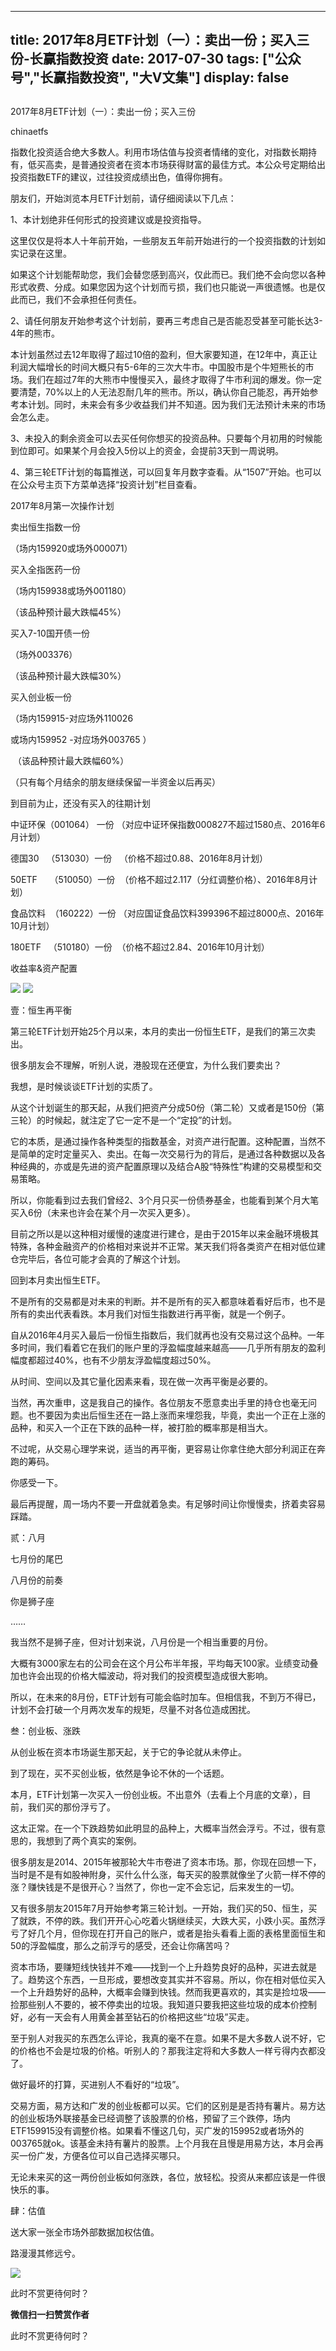 
---
title:  2017年8月ETF计划（一）：卖出一份；买入三份-长赢指数投资
date: 2017-07-30
tags: ["公众号","长赢指数投资", "大V文集"]
display: false
---


## 



2017年8月ETF计划（一）：卖出一份；买入三份




chinaetfs




指数化投资适合绝大多数人。利用市场估值与投资者情绪的变化，对指数长期持有，低买高卖，是普通投资者在资本市场获得财富的最佳方式。本公众号定期给出投资指数ETF的建议，过往投资成绩出色，值得你拥有。










朋友们，开始浏览本月ETF计划前，请仔细阅读以下几点：



1、本计划绝非任何形式的投资建议或是投资指导。



这里仅仅是将本人十年前开始，一些朋友五年前开始进行的一个投资指数的计划如实记录在这里。



如果这个计划能帮助您，我们会替您感到高兴，仅此而已。我们绝不会向您以各种形式收费、分成。如果您因为这个计划而亏损，我们也只能说一声很遗憾。也是仅此而已，我们不会承担任何责任。



2、请任何朋友开始参考这个计划前，要再三考虑自己是否能忍受甚至可能长达3-4年的熊市。



本计划虽然过去12年取得了超过10倍的盈利，但大家要知道，在12年中，真正让利润大幅增长的时间大概只有5-6年的三次大牛市。中国股市是个牛短熊长的市场。我们在超过7年的大熊市中慢慢买入，最终才取得了牛市利润的爆发。你一定要清楚，70%以上的人无法忍耐几年的熊市。所以，确认你自己能忍，再开始参考本计划。同时，未来会有多少收益我们并不知道。因为我们无法预计未来的市场会怎么走。



3、未投入的剩余资金可以去买任何你想买的投资品种。只要每个月初用的时候能到位即可。如果某个月会投入5份以上的资金，会提前3天到一周说明。



4、第三轮ETF计划的每篇推送，可以回复年月数字查看。从“1507”开始。也可以在公众号主页下方菜单选择“投资计划”栏目查看。







2017年8月第一次操作计划



卖出恒生指数一份

（场内159920或场外000071）



买入全指医药一份

（场内159938或场外001180）

（该品种预计最大跌幅45%）



买入7-10国开债一份

（场外003376）

（该品种预计最大跌幅30%）



买入创业板一份

（场内159915-对应场外110026

或场内159952 -对应场外003765&nbsp;）

&nbsp;（该品种预计最大跌幅60%）





（只有每个月结余的朋友继续保留一半资金以后再买）











到目前为止，还没有买入的往期计划

中证环保（001064） 一份 （对应中证环保指数000827不超过1580点、2016年6月计划）

德国30&nbsp;&nbsp; （513030）一份&nbsp;&nbsp; （价格不超过0.88、2016年8月计划）



50ETF&nbsp;&nbsp;&nbsp;&nbsp; （510050）一份&nbsp; （价格不超过2.117（分红调整价格）、2016年8月计划）

食品饮料&nbsp; （160222）一份 （对应国证食品饮料399396不超过8000点、2016年10月计划）

180ETF&nbsp;&nbsp; （510180）一份&nbsp; （价格不超过2.84、2016年10月计划）







收益率&amp;资产配置



<img data-s="300,640" data-type="png" src="http://mmbiz.qpic.cn/mmbiz_png/SEPick5M9xjN3uqRFHomjUsJaQVxvKON0LFcyKqhq5gD5GlIZbT3UtSoITMeiaRk0UsBmbk9PDtan9QunU3AqLRQ/0?wx_fmt=png" class="" data-ratio="1.5663716814159292" data-w="339"/>



<img data-s="300,640" data-type="png" src="http://mmbiz.qpic.cn/mmbiz_png/SEPick5M9xjN3uqRFHomjUsJaQVxvKON06qZWIwzX8xch2tcLzicvhGvAEjd5nXp73PicWbzbBp7ecJUySmGBVOOg/0?wx_fmt=png" class="" data-ratio="0.5807127882599581" data-w="477"/>









壹：恒生再平衡

第三轮ETF计划开始25个月以来，本月的卖出一份恒生ETF，是我们的第三次卖出。



很多朋友会不理解，听别人说，港股现在还便宜，为什么我们要卖出？



我想，是时候谈谈ETF计划的实质了。



从这个计划诞生的那天起，从我们把资产分成50份（第二轮）又或者是150份（第三轮）的时候起，就注定了它一定不是一个“定投”的计划。



它的本质，是通过操作各种类型的指数基金，对资产进行配置。这种配置，当然不是简单的定时定量买入、卖出。在每一次交易行为的背后，是通过各种数据以及各种经典的，亦或是先进的资产配置原理以及结合A股“特殊性”构建的交易模型和交易策略。



所以，你能看到过去我们曾经2、3个月只买一份债券基金，也能看到某个月大笔买入6份（未来也许会在某个月一次买入更多）。



目前之所以是以这种相对缓慢的速度进行建仓，是由于2015年以来金融环境极其特殊，各种金融资产的价格相对来说并不正常。某天我们将各类资产在相对低位建仓完毕后，各位可能才会真的了解这个计划。



回到本月卖出恒生ETF。



不是所有的交易都是对未来的判断。并不是所有的买入都意味着看好后市，也不是所有的卖出代表看跌。本月我们对恒生指数进行再平衡，就是一个例子。



自从2016年4月买入最后一份恒生指数后，我们就再也没有交易过这个品种。一年多时间，我们看着它在我们的账户里的浮盈幅度越来越高——几乎所有朋友的盈利幅度都超过40%，也有不少朋友浮盈幅度超过50%。



从时间、空间以及其它量化因素来看，现在做一次再平衡是必要的。



当然，再次重申，这是我自己的操作。各位朋友不愿意卖出手里的持仓也毫无问题。也不要因为卖出后恒生还在一路上涨而来埋怨我，毕竟，卖出一个正在上涨的品种，和买入一个正在下跌的品种一样，被打脸的概率那是相当大。



不过呢，从交易心理学来说，适当的再平衡，更容易让你拿住绝大部分利润正在奔跑的筹码。



你感受一下。



最后再提醒，周一场内不要一开盘就着急卖。有足够时间让你慢慢卖，挤着卖容易踩踏。





贰：八月

七月份的尾巴



八月份的前奏



你是狮子座



……



我当然不是狮子座，但对计划来说，八月份是一个相当重要的月份。



大概有3000家左右的公司会在这个月公布半年报，平均每天100家。业绩变动叠加也许会出现的价格大幅波动，将对我们的投资模型造成很大影响。



所以，在未来的8月份，ETF计划有可能会临时加车。但相信我，不到万不得已，计划不会打破一个月两次发车的规矩，尽量不对各位造成困扰。



叁：创业板、涨跌

从创业板在资本市场诞生那天起，关于它的争论就从未停止。



到了现在，买不买创业板，依然是争论不休的一个话题。



本月，ETF计划第一次买入一份创业板。不出意外（去看上个月底的文章），目前，我们买的那份浮亏了。



这太正常。在一个下跌趋势如此明显的品种上，大概率当然会浮亏。不过，很有意思的，我想到了两个真实的案例。



很多朋友是2014、2015年被那轮大牛市卷进了资本市场。那，你现在回想一下，当时是不是有如股神附身，买什么什么涨，每天买的股票就像坐了火箭一样不停的涨？赚快钱是不是很开心？当然了，你也一定不会忘记，后来发生的一切。



又有很多朋友2015年7月开始参考第三轮计划。一开始，我们买的50、恒生，买了就跌，不停的跌。我们开开心心吃着火锅继续买，大跌大买，小跌小买。虽然浮亏了好几个月，但你现在打开自己的账户，或者是抬头看看上面的表格里面恒生和50的浮盈幅度，那么之前浮亏的感受，还会让你痛苦吗？



资本市场，要赚短线快钱并不难——找到一个上升趋势良好的品种，买进去就是了。趋势这个东西，一旦形成，要想改变其实并不容易。所以，你在相对低位买入一个上升趋势好的品种，大概率会赚到快钱。然而我更喜欢的，其实是捡垃圾——捡那些别人不要的，被不停卖出的垃圾。我知道只要我把这些垃圾的成本价控制好，必有一天会有人用黄金甚至钻石的价格把这些“垃圾”买走。



至于别人对我买的东西怎么评论，我真的毫不在意。如果不是大多数人说不好，它的价格也不会是垃圾的价格。听别人的？那我注定将和大多数人一样亏得内衣都没了。



做好最坏的打算，买进别人不看好的“垃圾”。



交易方面，易方达和广发的创业板都可以买。它们的区别是是否持有薯片。易方达的创业板场外联接基金已经调整了该股票的价格，预留了三个跌停，场内ETF159915没有调整价格。如果看不懂这几句，买广发的159952或者场外的003765就ok。该基金未持有薯片的股票。上个月我在且慢是用易方达，本月会再买一份广发，方便各位可以自己选择买哪只。



无论未来买的这一两份创业板如何涨跌，各位，放轻松。投资从来都应该是一件很快乐的事。



肆：估值

送大家一张全市场外部数据加权估值。



路漫漫其修远兮。



<img data-s="300,640" data-type="png" src="http://mmbiz.qpic.cn/mmbiz_png/SEPick5M9xjN3uqRFHomjUsJaQVxvKON0YZFqkBStWXCDVVaq8Xj8H3awKwicYh2Qf3q8cBSvUNQsia9jxZ43DdhA/0?wx_fmt=png" class="" data-ratio="0.6711259754738016" data-w="897"/>







此时不赏更待何时？


**微信扫一扫赞赏作者**






此时不赏更待何时？








